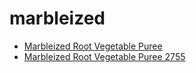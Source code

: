 # marbleized

 * [Marbleized Root Vegetable Puree](../../index/m/marbleized-root-vegetable-puree-2755.json)
 * [Marbleized Root Vegetable Puree 2755](../../index/m/marbleized-root-vegetable-puree-2755.json)
